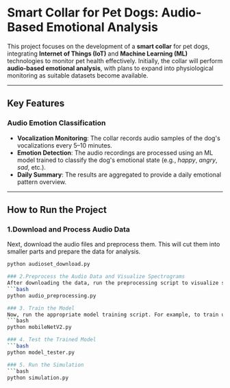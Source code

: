 # Smart Collar for Pet Dogs: Audio-Based Emotional Analysis

This project focuses on the development of a **smart collar** for pet dogs, integrating **Internet of Things (IoT)** and **Machine Learning (ML)** technologies to monitor pet health effectively. Initially, the collar will perform **audio-based emotional analysis**, with plans to expand into physiological monitoring as suitable datasets become available.

---

## Key Features

### **Audio Emotion Classification**
- **Vocalization Monitoring**: The collar records audio samples of the dog's vocalizations every 5–10 minutes.
- **Emotion Detection**: The audio recordings are processed using an ML model trained to classify the dog's emotional state (e.g., *happy*, *angry*, *sad*, etc.).
- **Daily Summary**: The results are aggregated to provide a daily emotional pattern overview.

---

## How to Run the Project

### 1.Download and Process Audio Data
Next, download the audio files and preprocess them. This will cut them into smaller parts and prepare the data for analysis.
```bash
python audioset_download.py

### 2.Preprocess the Audio Data and Visualize Spectrograms
After downloading the data, run the preprocessing script to visualize some spectrograms:
```bash
python audio_preprocessing.py

### 3. Train the Model
Now, run the appropriate model training script. For example, to train using MobileNetV2, run:
```bash
python mobileNetV2.py

### 4. Test the Trained Model
```bash
python model_tester.py

### 5. Run the Simulation
```bash
python simulation.py
